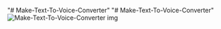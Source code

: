 "# Make-Text-To-Voice-Converter" 
"# Make-Text-To-Voice-Converter" 
![Make-Text-To-Voice-Converter img](https://github.com/user-attachments/assets/343410d5-557c-45b2-9e77-5eb52403a644)
